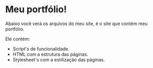 # Meu portfólio!
Abaixo você verá os arquivos do meu site, é o site que contém meu portfólio.

Ele contém: 
* Script's de funcionalidade.
* HTML com a estrutura das páginas.
* Stylesheet's com a estilização das páginas.